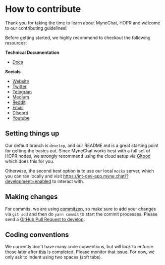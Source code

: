 # How to contribute

Thank you for taking the time to learn about MyneChat, HOPR and welcome to our contributing guidelines!

Before getting started, we highly recommend to checkout the following resources:

**Technical Documentation**
- [Docs](https://docs.hoprnet.org)

**Socials**
- [Website](https://hoprnet.org)
- [Twitter](https://twitter.com/hoprnet)
- [Telegram](https://t.me/hoprnet)
- [Medium](https://medium.com/hoprnet)
- [Reddit](https://www.reddit.com/r/HOPR/)
- [Email](mailto:contact@hoprnet.org)
- [Discord](https://discord.gg/5FWSfq7)
- [Youtube](https://www.youtube.com/channel/UC2DzUtC90LXdW7TfT3igasA)

## Setting things up

Our default branch is `develop`, and our README.md is a great starting point for getting the basics out. Since MyneChat works best with a full set of HOPR nodes, we strongly recommend using the cloud setup via [Gitpod](https://gitpod.io/#https://github.com/hoprnet/myne-chat) which does this for you.

Otherwise, the second best option is to use our local `mocks` server, which you can ran locally and visit
https://int-dev-app.myne.chat/?development=enabled to interact with.

## Making changes

For commits, we are using [commitzen](https://commitizen-tools.github.io/commitizen/), so make sure to add your changes via `git add` and then do `yarn commit` to start the commit processes. Please send a [GitHub Pull Request to develop](https://github.com/opengovernment/opengovernment/pull/new/develop).

## Coding conventions

We currently don't have many code conventions, but will look to enforce those later after [this](https://github.com/hoprnet/myne-chat/issues/110) is completed. Please monitor that issue. For now, we only ask to indent using two spaces (soft tabs).
